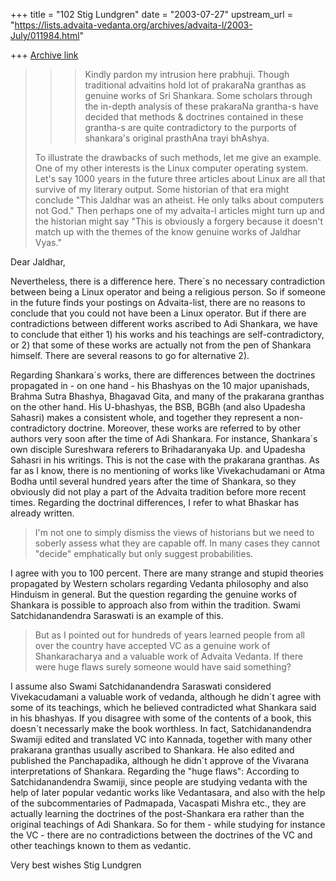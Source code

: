 +++
title = "102 Stig Lundgren"
date = "2003-07-27"
upstream_url = "https://lists.advaita-vedanta.org/archives/advaita-l/2003-July/011984.html"

+++
[Archive link](https://lists.advaita-vedanta.org/archives/advaita-l/2003-July/011984.html)


> > >  Kindly pardon my intrusion here prabhuji.  Though
traditional advaitins
> > hold lot of prakaraNa granthas as genuine works of Sri
Shankara.  Some
> > scholars through the in-depth analysis of these prakaraNa
grantha-s have
> > decided that methods & doctrines contained in these grantha-s
are quite
> > contradictory to the purports of shankara's original
prasthAna trayi
> > bhAshya.
>
> To illustrate the drawbacks of such methods, let me give an
example. One
> of my other interests is the Linux computer operating system.
Let's say
> 1000 years in the future three articles about Linux are all
that survive
> of my literary output.  Some historian of that era might
conclude "This
> Jaldhar was an atheist.  He only talks about computers not
God."  Then
> perhaps one of my advaita-l articles might turn up and the
historian might
> say "This is obviously a forgery because it doesn't match up
with the
> themes of the know genuine works of Jaldhar Vyas."
>


Dear Jaldhar,

Nevertheless, there is a difference here. There´s no necessary
contradiction between being a Linux operator and being a
religious person. So if someone in the future finds your postings
on Advaita-list, there are no reasons to conclude that you could
not have been a Linux operator.
   But if there are contradictions between different works
ascribed to Adi Shankara, we have to conclude that either 1) his
works and his teachings are self-contradictory, or 2) that some
of these works are actually not from the pen of Shankara himself.
There are several reasons to go for alternative 2).

Regarding Shankara´s works, there are differences between the
doctrines propagated in - on one hand - his Bhashyas on the 10
major upanishads, Brahma Sutra Bhashya, Bhagavad Gita, and many
of the prakarana granthas on the other hand. His U-bhashyas, the
BSB, BGBh (and also Upadesha Sahasri) makes a consistent whole,
and together they represent a non-contradictory doctrine.
Moreover, these works are referred to by other authors very soon
after the time of Adi Shankara. For instance, Shankara´s own
disciple Sureshwara referers to Brihadaranyaka Up. and Upadesha
Sahasri in his writings.
   This is not the case with the prakarana granthas. As far as I
know, there is no mentioning of works like Vivekachudamani or
Atma Bodha until several hundred years after the time of
Shankara, so they obviously did not play a part of the Advaita
tradition before more recent times.
   Regarding the doctrinal differences, I refer to what Bhaskar
has already written.



> I'm not one to simply dismiss the views of historians but we
need to
> soberly assess what they are capable off.  In many cases they
cannot
> "decide" emphatically but only suggest probabilities.
>


I agree with you to 100 percent. There are many strange and
stupid theories propagated by Western scholars regarding Vedanta
philosophy and also Hinduism in general. But the question
regarding the genuine works of Shankara is possible to approach
also from within the tradition. Swami Satchidanandendra Saraswati
is an example of this.



>  But as I pointed out
> for hundreds of years learned people from all over the country
have
> accepted VC as a genuine work of Shankaracharya and a valuable
work of
> Advaita Vedanta.  If there were huge flaws surely someone would
have said
> something?
>

I assume also Swami Satchidanandendra Saraswati considered
Vivekacudamani a valuable work of vedanda, although he didn´t
agree with some of its teachings, which he believed contradicted
what Shankara said in his bhashyas. If you disagree with some of
the contents of a book, this doesn´t necessarly make the book
worthless. In fact, Satchidanandendra Swamiji edited and
translated VC into Kannada, together with many other prakarana
granthas usually ascribed to Shankara. He also edited and
published the Panchapadika, although he didn´t approve of the
Vivarana interpretations of Shankara.
   Regarding the "huge flaws": According to Satchidanandendra
Swamiji, since people are studying vedanta with the help of later
popular vedantic works like Vedantasara, and also with the help
of the subcommentaries of Padmapada, Vacaspati Mishra etc., they
are actually learning the doctrines of the post-Shankara era
rather than the original teachings of Adi Shankara. So for them -
while studying for instance the VC - there are no contradictions
between the doctrines of the VC and other teachings known to them
as vedantic.


Very best wishes
Stig Lundgren


